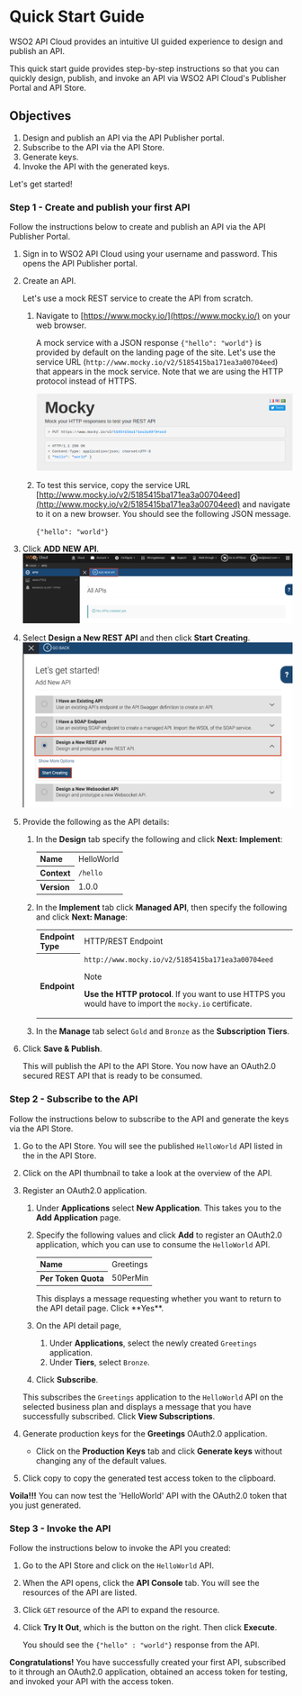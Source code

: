 # Quick Start Guide

WSO2 API Cloud provides an intuitive UI guided experience to design and publish an API.

This quick start guide provides step-by-step instructions so that you can quickly design, publish, and invoke an API via WSO2 API Cloud's Publisher Portal and API Store.

## Objectives

1. Design and publish an API via the API Publisher portal.
2. Subscribe to the API via the API Store.
3. Generate keys.
4. Invoke the API with the generated keys.


Let's get started!

### Step 1 - Create and publish your first API

Follow the instructions below to create and publish an API via the API Publisher Portal.

1. Sign in to WSO2 API Cloud using your username and password. This opens the API Publisher portal.                                             

2. Create an API.

     Let's use a mock REST service to create the API from scratch.
 
     1. Navigate to [https://www.mocky.io/](https://www.mocky.io/) on your web browser. 
             
         A mock service with a JSON response `{"hello": "world"}`  is provided by default on the landing page of the site. Let's use the  service URL (`http://www.mocky.io/v2/5185415ba171ea3a00704eed`) that appears in the mock service. Note that we are using the HTTP protocol instead of HTTPS.

        ![](../assets/img/qsg/mocky-io.png)
         
     2. To test this service, copy the service URL [http://www.mocky.io/v2/5185415ba171ea3a00704eed](http://www.mocky.io/v2/5185415ba171ea3a00704eed) and navigate to it on a new browser. You should see the following JSON message.
            
         `{"hello": "world"}`
    
3. Click **ADD NEW API**.
 ![](../assets/img/qsg/api-publisher.png)    

4. Select **Design a New REST API** and then click **Start Creating**.
 ![](../assets/img/qsg/design-a-new-rest-api.png)

5. Provide the following as the API details:

     1. In the **Design** tab specify the following and click **Next: Implement**:

         <table>
         <tr> 
         <th>
         Name
         </th>
         <td>
         HelloWorld
         </td>
         </tr>
         <tr> 
         <th>Context
         </th>
         <td><code>/hello</code>
         </td>
         </tr>
         <tr> 
         <th>Version
         </th>
         <td>1.0.0
         </td>
         </tr>
         </table>

     2. In the **Implement** tab click **Managed API**, then specify the following and click **Next: Manage**:
   
         <table>
         <tr> 
         <th>Endpoint Type
         </th>
         <td>HTTP/REST Endpoint
         </td>
         </tr>
         <tr> 
         <th>Endpoint
         </th>
         <td><code>http://www.mocky.io/v2/5185415ba171ea3a00704eed</code>
         <div class="admonition note">
         <p class="admonition-title">Note</p>
         <p><b>Use the HTTP protocol</b>. If you want to use HTTPS you would have to import the <code>mocky.io</code> certificate.</p>
         </div> 
         </td>
         </tr>
         </table>

     3. In the **Manage** tab select `Gold` and `Bronze` as the **Subscription Tiers**.

        
6. Click **Save & Publish**. 

     This will publish the API to the API Store. You now have an OAuth2.0 secured REST API that is ready to be consumed.

<a name="subscribe"></a>

### Step 2 - Subscribe to the API

Follow the instructions below to subscribe to the API and generate the keys via the API Store.

1. Go to the API Store. You will see the published `HelloWorld` API listed in the in the API Store.

2. Click on the API thumbnail to take a look at the overview of the API. 

3. Register an OAuth2.0 application.

    1. Under **Applications** select **New Application**. This takes you to the **Add Application** page. 
    
    2. Specify the following values and click **Add** to register an OAuth2.0 application, which you can use to consume the `HelloWorld` API.
    
         <table>
         <tr> 
         <th>
         Name
         </th>
         <td>
         Greetings
         </td>
         </tr>
         <tr> 
         <th>Per Token Quota
         </th>
         <td>50PerMin
         </td>
         </tr>
         </table>
       This displays a message requesting whether you want to return to the API detail page. Click **Yes**. 

     3. On the API detail page, 
         1. Under **Applications**, select the newly created `Greetings` application.
         2. Under **Tiers**, select `Bronze`. 
     
     4. Click **Subscribe**.
        
     This subscribes the `Greetings` application to the `HelloWorld` API on the selected business plan and displays a message that you have successfully subscribed. Click **View Subscriptions**.


4. Generate production keys for the **Greetings** OAuth2.0 application.

    - Click on the **Production Keys** tab and click **Generate keys** without changing any of the default values.

5. Click copy to copy the generated test access token to the clipboard.


 **Voila!!!** You can now test the 'HelloWorld' API with the OAuth2.0 token that you just generated. 

<a name="invoke"></a>

### Step 3 - Invoke the API

Follow the instructions below to invoke the API you created:

1. Go to the API Store and click on the `HelloWorld` API.

2. When the API opens, click the **API Console** tab. You will see the resources of the API are listed. 

2. Click `GET` resource of the API to expand the resource. 

5. Click **Try It Out**, which is the button on the right. Then click **Execute**.  

     You should see the `{"hello" : "world"}` response from the API.  

__Congratulations!__ You have successfully created your first API, subscribed to it through an OAuth2.0 application, obtained an access token for testing, and invoked your API with the access token.  
